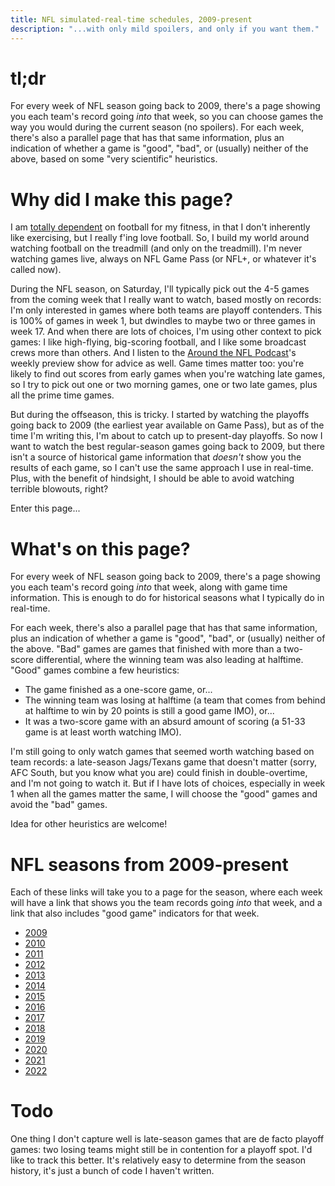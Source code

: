 ```yaml
---
title: NFL simulated-real-time schedules, 2009-present
description: "...with only mild spoilers, and only if you want them."
---
```


# tl;dr

For every week of NFL season going back to 2009, there's a page showing you each team's record going *into* that week, so you can choose games the way you would during the current season (no spoilers).  For each week, there's also a parallel page that has that same information, plus an indication of whether a game is "good", "bad", or (usually) neither of the above, based on some "very scientific" heuristics.


# Why did I make this page?

I am [totally dependent](http://rockicon.net/wp/2019/10/22/the-doctor-of-rocks-tfip-total-football-immersion-program/) on football for my fitness, in that I don't inherently like exercising, but I really f'ing love football.  So, I build my world around watching football on the treadmill (and only on the treadmill).  I'm never watching games live, always on NFL Game Pass (or NFL+, or whatever it's called now).

During the NFL season, on Saturday, I'll typically pick out the 4-5 games from the coming week that I really want to watch, based mostly on records: I'm only interested in games where both teams are playoff contenders.  This is 100% of games in week 1, but dwindles to maybe two or three games in week 17.  And when there are lots of choices, I'm using other context to pick games: I like high-flying, big-scoring football, and I like some broadcast crews more than others.  And I listen to the [Around the NFL Podcast](https://www.nfl.com/podcasts/around-the-nfl)'s weekly preview show for advice as well.   Game times matter too: you're likely to find out scores from early games when you're watching late games, so I try to pick out one or two morning games, one or two late games, plus all the prime time games.

But during the offseason, this is tricky.  I started by watching the playoffs going back to 2009 (the earliest year available on Game Pass), but as of the time I'm writing this, I'm about to catch up to present-day playoffs.  So now I want to watch the best regular-season games going back to 2009, but there isn't a source of historical game information that <i>doesn't</i> show you the results of each game, so I can't use the same approach I use in real-time.  Plus, with the benefit of hindsight, I should be able to avoid watching terrible blowouts, right?

Enter this page... 

# What's on this page?

For every week of NFL season going back to 2009, there's a page showing you each team's record going *into* that week, along with game time information.  This is enough to do for historical seasons what I typically do in real-time.

For each week, there's also a parallel page that has that same information, plus an indication of whether a game is "good", "bad", or (usually) neither of the above.  "Bad" games are games that finished with more than a two-score differential, where the winning team was also leading at halftime.  "Good" games combine a few heuristics:

* The game finished as a one-score game, or...
* The winning team was losing at halftime (a team that comes from behind at halftime to win by 20 points is still a good game IMO), or...
* It was a two-score game with an absurd amount of scoring (a 51-33 game is at least worth watching IMO).  

I'm still going to only watch games that seemed worth watching based on team records: a late-season Jags/Texans game that doesn't matter (sorry, AFC South, but you know what you are) could finish in double-overtime, and I'm not going to watch it.  But if I have lots of choices, especially in week 1 when all the games matter the same, I will choose the "good" games and avoid the "bad" games.

Idea for other heuristics are welcome!


# NFL seasons from 2009-present
    
Each of these links will take you to a page for the season, where each week will have a link that shows you the team records going *into* that week, and a link that also includes "good game" indicators for that week.

* [2009](season_2009.md)
* [2010](season_2010.md)
* [2011](season_2011.md)
* [2012](season_2012.md)
* [2013](season_2013.md)
* [2014](season_2014.md)
* [2015](season_2015.md)
* [2016](season_2016.md)
* [2017](season_2017.md)
* [2018](season_2018.md)
* [2019](season_2019.md)
* [2020](season_2020.md)
* [2021](season_2021.md)
* [2022](season_2022.md)

# Todo

One thing I don't capture well is late-season games that are de facto playoff games: two losing teams might still be in contention for a playoff spot.  I'd like to track this better.  It's relatively easy to determine from the season history, it's just a bunch of code I haven't written.

